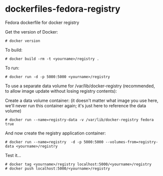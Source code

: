 dockerfiles-fedora-registry
========================

Fedora dockerfile for docker registry

Get the version of Docker:

	# docker version

To build:

	# docker build -rm -t <yourname>/registry .

To run:

	# docker run -d -p 5000:5000 <yourname>/registry

To use a separate data volume for /var/lib/docker-registry (recommended, to
allow image update without losing registry contents):

Create a data volume container: (it doesn't matter what image you use
here, we'll never run this container again; it's just here to
reference the data volume)

	# docker run --name=registry-data -v /var/lib/docker-registry fedora true

And now create the registry application container:

	# docker run --name=registry  -d -p 5000:5000 --volumes-from=registry-data <yourname>/registry

Test it...

```
# docker tag <yourname>/registry localhost:5000/<yourname>/registry
# docker push localhost:5000/<yourname>/registry
```
